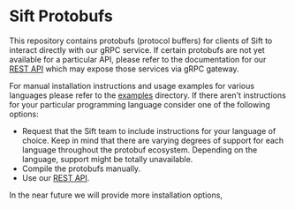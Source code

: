 # Sift Protobufs

This repository contains protobufs (protocol buffers) for clients of Sift to interact directly with our gRPC service. If certain protobufs are not yet available for a particular API, please refer to the documentation for our
[REST API](https://docs.siftstack.com/api-docs/rest) which may expose those services via gRPC gateway.

For manual installation instructions and usage examples for various languages please refer to the [examples](examples/) directory. If there aren't instructions for your particular programming language consider one of the following options:
- Request that the Sift team to include instructions for your language of choice. Keep in mind that there are varying degrees of support for each language throughout the protobuf ecosystem. Depending on the language, support might be totally unavailable.
- Compile the protobufs manually.
- Use our [REST API](https://docs.siftstack.com/api-docs/rest).

In the near future we will provide more installation options,
